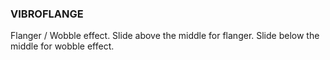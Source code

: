### VIBROFLANGE
Flanger / Wobble effect. Slide above the middle for flanger. Slide below the middle for wobble effect.
